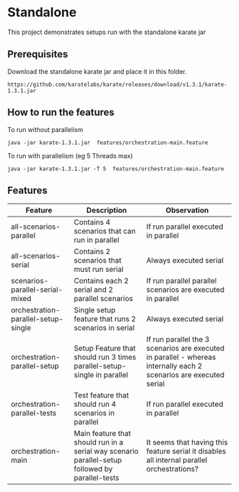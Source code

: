 # Standalone

This project demonstrates setups run with the standalone karate jar

## Prerequisites

Download the standalone karate jar and place it in this folder.

```
https://github.com/karatelabs/karate/releases/download/v1.3.1/karate-1.3.1.jar
```

## How to run the features

To run without parallelism

```
java -jar karate-1.3.1.jar  features/orchestration-main.feature
```

To run with parallelism (eg 5 Threads max)

```
java -jar karate-1.3.1.jar -T 5  features/orchestration-main.feature
```


## Features


Feature | Description | Observation
----|------|----
all-scenarios-parallel | Contains 4 scenarios that can run in parallel | If run parallel executed in parallel 
all-scenarios-serial | Contains 2 scenarios that must run serial | Always executed serial
scenarios-parallel-serial-mixed | Contains each 2 serial and 2 parallel scenarios | If run parallel parallel scenarios are executed in parallel
orchestration-parallel-setup-single | Single setup feature that runs 2 scenarios in serial | Always executed serial
orchestration-parallel-setup | Setup Feature that should run 3 times parallel-setup-single in parallel | If run parallel the 3 scenarios are executed in parallel - whereas internally each 2 scenarios are executed serial
orchestration-parallel-tests | Test feature that should run 4 scenarios in parallel | If run parallel executed in parallel 
orchestration-main | Main feature that should run in a serial way scenario parallel-setup followed by parallel-tests | It seems that having this feature serial it disables all internal parallel orchestrations?

